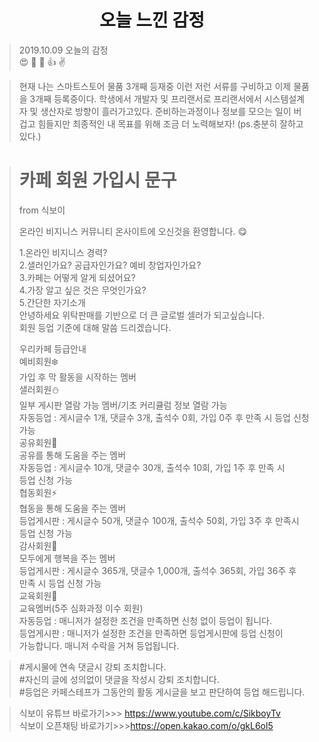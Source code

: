<h1 align="center">오늘 느낀 감정</h1>

> 2019.10.09 오늘의 감정  
> :heart_eyes: :star2: :hankey: :+1: :v:

> 현재 나는 스마트스토어 물품 3개째 등재중
> 이런 저런 서류를 구비하고 이제 물품을 3개째 등록중이다.
> 학생에서 개발자 및 프리랜서로 
> 프리랜서에서 시스템설계자 및 생산자로 방향이 흘러가고있다.
> 준비하는과정이나 정보를 모으는 일이 버겁고 힘들지만
> 최종적인 내 목표를 위해 조금 더 노력해보자!
> (ps.충분히 잘하고있다.)
> 

> # 카페 회원 가입시 문구
> from 식보이
> 
> 온라인 비지니스 커뮤니티 온사이트에 오신것을 환영합니다. :yum:  
> 
> 1.온라인 비지니스 경력?  
> 2.샐러인가요? 공급자인가요? 예비 창업자인가요?  
> 3.카페는 어떻게 알게 되셨어요?  
> 4.가장 알고 싶은 것은 무엇인가요?  
> 5.간단한 자기소개  
>안녕하세요 위탁판매를 기반으로 더 큰 글로벌 셀러가 되고싶습니다.  
>회원 등업 기준에 대해 말씀 드리겠습니다.  
> 
> 우리카페 등급안내  
> 예비회원:snowflake:  
> 가입 후 막 활동을 시작하는 멤버    
> 샐러회원:snowman:  
> 일부 게시판 열람 가능 멤버/기초 커리큘럼 정보 열람 가능  
> 자동등업 : 게시글수 1개, 댓글수 3개, 출석수 0회, 가입 0주 후 만족 시 등업
> 신청 가능  
> 공유회원:foggy:  
> 공유를 통해 도움을 주는 멤버  
> 자동등업 : 게시글수 10개, 댓글수 30개, 출석수 10회, 가입 1주 후 만족 시  
>  등업 신청 가능  
> 협동회원:zap:  
> 협동을 통해 도움을 주는 멤버  
> 등업게시판 : 게시글수 50개, 댓글수 100개, 출석수 50회, 가입 3주 후 만족시
> 등업 신청 가능  
> 감사회원:dog:  
> 모두에게 행복을 주는 멤버  
> 등업게시판 : 게시글수 365개, 댓글수 1,000개, 출석수 365회, 가입 36주 후  
> 만족 시 등업 신청 가능  
> 교육회원:turtle:  
> 교육멤버(5주 심화과정 이수 회원)  
> 자동등업 : 매니저가 설정한 조건을 만족하면 신청 없이 등업이 됩니다.  
> 등업게시판 : 매니저가 설정한 조건을 만족하면 등업게시판에 등업 신청이  
> 가능합니다. 매니저 수락을 거쳐 등업됩니다.  

> #게시물에 연속 댓글시 강퇴 조치합니다.  
> #자신의 글에 성의없이 댓글을 작성시 강퇴 조치합니다.  
> #등업은 카페스테프가 그동안의 활동 게시글을 보고 판단하여 등업 해드립니다.  

> 식보이 유튜브 바로가기>>> https://www.youtube.com/c/SikboyTv  
> 식보이 오픈채팅 바로가기>>>https://open.kakao.com/o/gkL6ol5  


